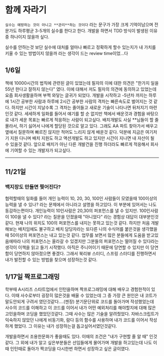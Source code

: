 # 함께 자라기 

`실수는 예방하는 것이 아니고 **관리**하는 것이다` 라는 문구가 가장 크게 기억이남으며 전문가도 하루평균 3-5개의 실수를 한다고 한다. 개발을 하면서 TDD 방식이 발생된 이유중 하나이지 않을까 싶다. 

실수를 안하는것 보단 실수에 대처를 얼마나 빠르고 정확하게 할수 있는지가 내 가치를 키울 수 있는 방법이지 않을까 라는 생각이 드는 review time이었...다

## 1/6일

책에 10000시간의 법칙에 관련된 글이 있었는데 필자의 이에 대한 의견은 "한가지 일을 55년 한다고 잘하지 않는다" 였다. 이에 대해서 저도 필자의 의견에 동의하고 있었는데 요즘 회사생활을하며 부쩍 와닿는 글귀가 되었다. 
개발을 시작하고 -5년차 까지는 하루에 1시간 공부한 사람과 하루에 2시간 공부한 사람의 격차는 빠른속도로 벌어지는 것 같다. 하지만 시간이 지날수록 그 격차는 줄어들고 새로운 기술이 나타나면 뒤처지기 마련인것 같다. 세세하게 일화를 들어서 얘기를 할 순 없지만 책에서 배운것과 경험을 바탕으로 내가 세운 목표는 빠르게 적응하는 사람이 되고싶다. 배치개발도 사실 **님들이 할 줄 몰라서, 하기 싫어서 나에게 할당된 것으로 알고 있다. 그래도 AA 파트 찾아가서 배우고 옆에서 질문하며 빠르진 않지만 적어도 느리지 않게 배운것 같다. 덕분에 지금은 여기저기 지원 다니며 배치 지원도 하고 액션개발도 하고 있지만 시간이 지나면 내 자산이 될 수 있을것 같다. 앞으로 배치가 아닌 다른 개발건을 진행 하더라도 빠르게 적응해서 회사에 기여할 수 있는 개발자가 되고싶다. 


----------
## 11/21일 
### 백지장도 만들면 찢어진다?
협력할때의 일화를 들어 개인 능력이 10, 20, 30, 100인 사람들이 모였을때 100이상의 능력을 낼 수 있나? 라는 문제에서 아니라고 설명을 하고있다. 이 부분에 있어서는 나도 동감하는편이다. 
개인능력이 10인사람은 20,30의 퍼포먼스를 낼 수 있지만. 100인사람이 100을 낼 수 있다? 라는 질문을 던졌을때 "아니었다" 라는 경험상 대답이 대부분인것 같다. 현재 나의 위치도 100의 퍼포먼스를 내지는 못하고 있는것 같다. 하지만 처음 개발해보는 배치임에도 불구하고 배치 담당자라는 또다른 나의 수식어를 붙은것을 생각했을때 50이상의 퍼포먼스는 내고 있는것 같다. 업무를 보면서 많은 분들에게 도움을 받고있음에따라 나의 퍼포먼스는 올라갈 수 있겠지만 그분들의 퍼포먼스는 떨어질 수 있다라는 생각이 이책을 읽고 들기 시작했다. 아직은 주니어이기 때문에 당연할 수 있지만 이 당연함이 당연하지 않아졌으면 좋겠다. 그래서 북리뷰 스터디, 스프링 스터디를 진행하면서 내가 발전할 수 있는 방법을 찾으며 성장하는것 같다. 


## 1/17일 짝프로그래밍

학부때 A시리즈 스타트업에서 인턴을하며 짝프로그래밍에 대해 배우고 경험한적이 있다. 
이때 사수로부터 굉장히 많은것을 배울 수 있었는데 그 중 가장 큰 원인은 내 코트가 말도안되게 구려서 였던것같다....(젠장)
분기문단위로 코드를 돌아가며 작성했었는데 사수의 코드를 이해하고 이 코드를 이어서 내가 어떤 예외처리를 해야할지에 대해 많은 고민을하며 코딩을 했었던것같다. 그때 사수는 많은 기술을 알려줬었다. 자바스크립트가 익숙하지 않았던 나에게 비동기화, 람다 등의 함수를 사용하며 내가 코드를 이어서 작성하게 했었다. 그 이유는 내가 성장하는걸 돕고싶어서였던것같다. 

개발을하면서 조용한문화가 좋을때도 있다. 이때의 조건은 "내가 구현할 줄 알 때" 인것 같다. 그 외에 내가 알고 싶은부분들은 선임들에게 물어가며 개발을 하고있는데 나도 이때 인턴때로 돌아가 짝코딩을 다시한번 하면서 성장하고 싶은 글이였다.